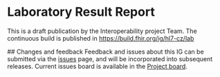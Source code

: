 # Laboratory Result Report

This is a draft publication by the Interoperability project Team. The continuous build is published in https://build.fhir.org/ig/hl7-cz/lab

## Changes and feedback
Feedback and issues about this IG can be submitted via the [issues](https://github.com/HL7-cz/lab/issues) page, and will be incorporated into subsequent releases. Current issues board is available in the [Project board](https://github.com/orgs/HL7-cz/projects/2).
